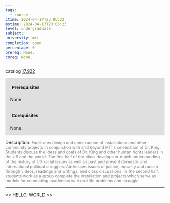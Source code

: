 ```yaml
---
tags:
  - course
ctime: 2024-04-17T23:06:23
mstime: 2024-04-17T23:06:23
level: undergraduate
subject: 
university: mit
completion: open
percentage: 0
prereq: None.
coreq: None.
---
```


catalog [17.922](http://student.mit.edu/catalog/m17b.html#17.922)

<span style="display: block; padding: 15px; background-color: rgb(100, 100, 100, 0.2);"><font id="m_prereq1653_0" style="display: block; font-family: Arial, sans-serif; font-weight: bold; padding: 5px">Prerequisites</font><br><span id="prereq1653_0">None.</span></span>
<span style="display: block; padding: 15px; background-color: rgb(100, 100, 100, 0.2);"><font id="m_coreq1653_0" style="display: block; font-family: Arial, sans-serif; font-weight: bold; padding: 5px">Corequisites</font><br><span id="coreq1653_0">None.</span></span>

<font style="">Description:</font>
<font style="color: grey; font-size: 0.8rem;">Facilitates design and construction of installations and other community projects in conjunction with and beyond MIT's celebration of Dr. King. Students discuss the ideas and goals of Dr. King and other human rights leaders in the US and the world. The first half of the class develops in-depth understanding of the history of US racial issues as well as past and present domestic and international political struggles. Addresses issues of justice, equality and racism through videos, readings and writings, and class discussions. In the second half, students work as a group complete the installation and projects which serve as models for connecting academics with real life problems and struggle.</font>



---

<< HELLO, WORLD >>
